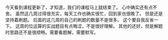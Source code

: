 今天看到课程更新了，才知道，我们的课程马上就结束了。
心中确实还有点不舍。
虽然这几周过得很充实，每天工作也确实很忙，回到家也很晚了。
但是还是坚持着刷题。
后面的这几周的自己的刷题的数量不是很多。
这个要自我反省一下。
这周的位运算的实战题目有点晦涩，不是很好理解。
其他的还好，但是解题时思路还不是很顺畅。需要看题解，需要默写。
